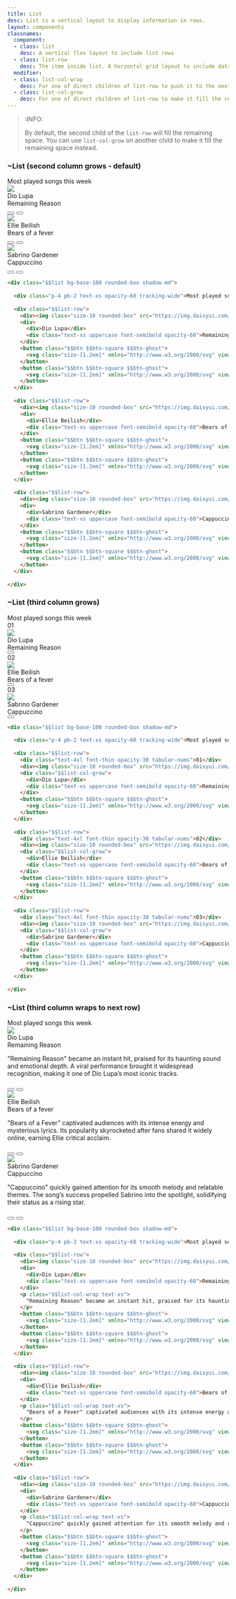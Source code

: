 ```yaml
---
title: List
desc: List is a vertical layout to display information in rows.
layout: components
classnames:
  component:
  - class: list
    desc: A vertical flex layout to include list rows
  - class: list-row
    desc: The itme inside list. A horzontal grid layout to include data
  modifier:
  - class: list-col-wrap
    desc: For one of direct children of list-row to push it to the next line
  - class: list-col-grow
    desc: For one of direct children of list-row to make it fill the remaining space
---
```


> :INFO:
>
> By default, the second child of the `list-row` will fill the remaining space. You can use `list-col-grow` on another child to make it fill the remaining space instead.

<script>
  import Component from "$components/Component.svelte"
</script>

### ~List (second column grows - default)
<div class="w-full max-w-lg">
  <div class="list bg-base-100 rounded-box shadow-md">
    <div class="p-4 pb-2 text-xs opacity-60 tracking-wide">Most played songs this week</div>
    <div class="list-row">
      <div><img class="size-10 rounded-box" src="https://img.daisyui.com/images/profile/demo/1@94.webp"/></div>
      <div>
        <div>Dio Lupa</div>
        <div class="text-xs uppercase font-semibold opacity-60">Remaining Reason</div>
      </div>
      <button class="btn btn-square btn-ghost">
        <svg class="size-[1.2em]" xmlns="http://www.w3.org/2000/svg" viewBox="0 0 24 24"><g stroke-linejoin="round" stroke-linecap="round" stroke-width="2" fill="none" stroke="currentColor"><path d="M6 3L20 12 6 21 6 3z"></path></g></svg>
      </button>
      <button class="btn btn-square btn-ghost">
        <svg class="size-[1.2em]" xmlns="http://www.w3.org/2000/svg" viewBox="0 0 24 24"><g stroke-linejoin="round" stroke-linecap="round" stroke-width="2" fill="none" stroke="currentColor"><path d="M19 14c1.49-1.46 3-3.21 3-5.5A5.5 5.5 0 0 0 16.5 3c-1.76 0-3 .5-4.5 2-1.5-1.5-2.74-2-4.5-2A5.5 5.5 0 0 0 2 8.5c0 2.3 1.5 4.05 3 5.5l7 7Z"></path></g></svg>
      </button>
    </div>
    <div class="list-row">
      <div><img class="size-10 rounded-box" src="https://img.daisyui.com/images/profile/demo/4@94.webp"/></div>
      <div>
        <div>Ellie Beilish</div>
        <div class="text-xs uppercase font-semibold opacity-60">Bears of a fever</div>
      </div>
      <button class="btn btn-square btn-ghost">
        <svg class="size-[1.2em]" xmlns="http://www.w3.org/2000/svg" viewBox="0 0 24 24"><g stroke-linejoin="round" stroke-linecap="round" stroke-width="2" fill="none" stroke="currentColor"><path d="M6 3L20 12 6 21 6 3z"></path></g></svg>
      </button>
      <button class="btn btn-square btn-ghost">
        <svg class="size-[1.2em]" xmlns="http://www.w3.org/2000/svg" viewBox="0 0 24 24"><g stroke-linejoin="round" stroke-linecap="round" stroke-width="2" fill="none" stroke="currentColor"><path d="M19 14c1.49-1.46 3-3.21 3-5.5A5.5 5.5 0 0 0 16.5 3c-1.76 0-3 .5-4.5 2-1.5-1.5-2.74-2-4.5-2A5.5 5.5 0 0 0 2 8.5c0 2.3 1.5 4.05 3 5.5l7 7Z"></path></g></svg>
      </button>
    </div>
    <div class="list-row">
      <div><img class="size-10 rounded-box" src="https://img.daisyui.com/images/profile/demo/3@94.webp"/></div>
      <div>
        <div>Sabrino Gardener</div>
        <div class="text-xs uppercase font-semibold opacity-60">Cappuccino</div>
      </div>
      <button class="btn btn-square btn-ghost">
        <svg class="size-[1.2em]" xmlns="http://www.w3.org/2000/svg" viewBox="0 0 24 24"><g stroke-linejoin="round" stroke-linecap="round" stroke-width="2" fill="none" stroke="currentColor"><path d="M6 3L20 12 6 21 6 3z"></path></g></svg>
      </button>
      <button class="btn btn-square btn-ghost">
        <svg class="size-[1.2em]" xmlns="http://www.w3.org/2000/svg" viewBox="0 0 24 24"><g stroke-linejoin="round" stroke-linecap="round" stroke-width="2" fill="none" stroke="currentColor"><path d="M19 14c1.49-1.46 3-3.21 3-5.5A5.5 5.5 0 0 0 16.5 3c-1.76 0-3 .5-4.5 2-1.5-1.5-2.74-2-4.5-2A5.5 5.5 0 0 0 2 8.5c0 2.3 1.5 4.05 3 5.5l7 7Z"></path></g></svg>
      </button>
    </div>
  </div>
</div>

```html
<div class="$$list bg-base-100 rounded-box shadow-md">
  
  <div class="p-4 pb-2 text-xs opacity-60 tracking-wide">Most played songs this week</div>
  
  <div class="$$list-row">
    <div><img class="size-10 rounded-box" src="https://img.daisyui.com/images/profile/demo/1@94.webp"/></div>
    <div>
      <div>Dio Lupa</div>
      <div class="text-xs uppercase font-semibold opacity-60">Remaining Reason</div>
    </div>
    <button class="$$btn $$btn-square $$btn-ghost">
      <svg class="size-[1.2em]" xmlns="http://www.w3.org/2000/svg" viewBox="0 0 24 24"><g stroke-linejoin="round" stroke-linecap="round" stroke-width="2" fill="none" stroke="currentColor"><path d="M6 3L20 12 6 21 6 3z"></path></g></svg>
    </button>
    <button class="$$btn $$btn-square $$btn-ghost">
      <svg class="size-[1.2em]" xmlns="http://www.w3.org/2000/svg" viewBox="0 0 24 24"><g stroke-linejoin="round" stroke-linecap="round" stroke-width="2" fill="none" stroke="currentColor"><path d="M19 14c1.49-1.46 3-3.21 3-5.5A5.5 5.5 0 0 0 16.5 3c-1.76 0-3 .5-4.5 2-1.5-1.5-2.74-2-4.5-2A5.5 5.5 0 0 0 2 8.5c0 2.3 1.5 4.05 3 5.5l7 7Z"></path></g></svg>
    </button>
  </div>
  
  <div class="$$list-row">
    <div><img class="size-10 rounded-box" src="https://img.daisyui.com/images/profile/demo/4@94.webp"/></div>
    <div>
      <div>Ellie Beilish</div>
      <div class="text-xs uppercase font-semibold opacity-60">Bears of a fever</div>
    </div>
    <button class="$$btn $$btn-square $$btn-ghost">
      <svg class="size-[1.2em]" xmlns="http://www.w3.org/2000/svg" viewBox="0 0 24 24"><g stroke-linejoin="round" stroke-linecap="round" stroke-width="2" fill="none" stroke="currentColor"><path d="M6 3L20 12 6 21 6 3z"></path></g></svg>
    </button>
    <button class="$$btn $$btn-square $$btn-ghost">
      <svg class="size-[1.2em]" xmlns="http://www.w3.org/2000/svg" viewBox="0 0 24 24"><g stroke-linejoin="round" stroke-linecap="round" stroke-width="2" fill="none" stroke="currentColor"><path d="M19 14c1.49-1.46 3-3.21 3-5.5A5.5 5.5 0 0 0 16.5 3c-1.76 0-3 .5-4.5 2-1.5-1.5-2.74-2-4.5-2A5.5 5.5 0 0 0 2 8.5c0 2.3 1.5 4.05 3 5.5l7 7Z"></path></g></svg>
    </button>
  </div>
  
  <div class="$$list-row">
    <div><img class="size-10 rounded-box" src="https://img.daisyui.com/images/profile/demo/3@94.webp"/></div>
    <div>
      <div>Sabrino Gardener</div>
      <div class="text-xs uppercase font-semibold opacity-60">Cappuccino</div>
    </div>
    <button class="$$btn $$btn-square $$btn-ghost">
      <svg class="size-[1.2em]" xmlns="http://www.w3.org/2000/svg" viewBox="0 0 24 24"><g stroke-linejoin="round" stroke-linecap="round" stroke-width="2" fill="none" stroke="currentColor"><path d="M6 3L20 12 6 21 6 3z"></path></g></svg>
    </button>
    <button class="$$btn $$btn-square $$btn-ghost">
      <svg class="size-[1.2em]" xmlns="http://www.w3.org/2000/svg" viewBox="0 0 24 24"><g stroke-linejoin="round" stroke-linecap="round" stroke-width="2" fill="none" stroke="currentColor"><path d="M19 14c1.49-1.46 3-3.21 3-5.5A5.5 5.5 0 0 0 16.5 3c-1.76 0-3 .5-4.5 2-1.5-1.5-2.74-2-4.5-2A5.5 5.5 0 0 0 2 8.5c0 2.3 1.5 4.05 3 5.5l7 7Z"></path></g></svg>
    </button>
  </div>
  
</div>
```


### ~List (third column grows)
<div class="w-full max-w-lg">
  <div class="list bg-base-100 rounded-box shadow-md">
    <div class="p-4 pb-2 text-xs opacity-60 tracking-wide">Most played songs this week</div>
    <div class="list-row">
      <div class="text-4xl font-thin opacity-30 tabular-nums">01</div>
      <div><img class="size-10 rounded-box" src="https://img.daisyui.com/images/profile/demo/1@94.webp"/></div>
      <div class="list-col-grow">
        <div>Dio Lupa</div>
        <div class="text-xs uppercase font-semibold opacity-60">Remaining Reason</div>
      </div>
      <button class="btn btn-square btn-ghost">
        <svg class="size-[1.2em]" xmlns="http://www.w3.org/2000/svg" viewBox="0 0 24 24"><g stroke-linejoin="round" stroke-linecap="round" stroke-width="2" fill="none" stroke="currentColor"><path d="M6 3L20 12 6 21 6 3z"></path></g></svg>
      </button>
    </div>
    <div class="list-row">
      <div class="text-4xl font-thin opacity-30 tabular-nums">02</div>
      <div><img class="size-10 rounded-box" src="https://img.daisyui.com/images/profile/demo/4@94.webp"/></div>
      <div class="list-col-grow">
        <div>Ellie Beilish</div>
        <div class="text-xs uppercase font-semibold opacity-60">Bears of a fever</div>
      </div>
      <button class="btn btn-square btn-ghost">
        <svg class="size-[1.2em]" xmlns="http://www.w3.org/2000/svg" viewBox="0 0 24 24"><g stroke-linejoin="round" stroke-linecap="round" stroke-width="2" fill="none" stroke="currentColor"><path d="M6 3L20 12 6 21 6 3z"></path></g></svg>
      </button>
    </div>
    <div class="list-row">
      <div class="text-4xl font-thin opacity-30 tabular-nums">03</div>
      <div><img class="size-10 rounded-box" src="https://img.daisyui.com/images/profile/demo/3@94.webp"/></div>
      <div class="list-col-grow">
        <div>Sabrino Gardener</div>
        <div class="text-xs uppercase font-semibold opacity-60">Cappuccino</div>
      </div>
      <button class="btn btn-square btn-ghost">
        <svg class="size-[1.2em]" xmlns="http://www.w3.org/2000/svg" viewBox="0 0 24 24"><g stroke-linejoin="round" stroke-linecap="round" stroke-width="2" fill="none" stroke="currentColor"><path d="M6 3L20 12 6 21 6 3z"></path></g></svg>
      </button>
    </div>
  </div>
</div>

```html
<div class="$$list bg-base-100 rounded-box shadow-md">
  
  <div class="p-4 pb-2 text-xs opacity-60 tracking-wide">Most played songs this week</div>
  
  <div class="$$list-row">
    <div class="text-4xl font-thin opacity-30 tabular-nums">01</div>
    <div><img class="size-10 rounded-box" src="https://img.daisyui.com/images/profile/demo/1@94.webp"/></div>
    <div class="$$list-col-grow">
      <div>Dio Lupa</div>
      <div class="text-xs uppercase font-semibold opacity-60">Remaining Reason</div>
    </div>
    <button class="$$btn $$btn-square $$btn-ghost">
      <svg class="size-[1.2em]" xmlns="http://www.w3.org/2000/svg" viewBox="0 0 24 24"><g stroke-linejoin="round" stroke-linecap="round" stroke-width="2" fill="none" stroke="currentColor"><path d="M6 3L20 12 6 21 6 3z"></path></g></svg>
    </button>
  </div>
  
  <div class="$$list-row">
    <div class="text-4xl font-thin opacity-30 tabular-nums">02</div>
    <div><img class="size-10 rounded-box" src="https://img.daisyui.com/images/profile/demo/4@94.webp"/></div>
    <div class="$$list-col-grow">
      <div>Ellie Beilish</div>
      <div class="text-xs uppercase font-semibold opacity-60">Bears of a fever</div>
    </div>
    <button class="$$btn $$btn-square $$btn-ghost">
      <svg class="size-[1.2em]" xmlns="http://www.w3.org/2000/svg" viewBox="0 0 24 24"><g stroke-linejoin="round" stroke-linecap="round" stroke-width="2" fill="none" stroke="currentColor"><path d="M6 3L20 12 6 21 6 3z"></path></g></svg>
    </button>
  </div>
  
  <div class="$$list-row">
    <div class="text-4xl font-thin opacity-30 tabular-nums">03</div>
    <div><img class="size-10 rounded-box" src="https://img.daisyui.com/images/profile/demo/3@94.webp"/></div>
    <div class="$$list-col-grow">
      <div>Sabrino Gardener</div>
      <div class="text-xs uppercase font-semibold opacity-60">Cappuccino</div>
    </div>
    <button class="$$btn $$btn-square $$btn-ghost">
      <svg class="size-[1.2em]" xmlns="http://www.w3.org/2000/svg" viewBox="0 0 24 24"><g stroke-linejoin="round" stroke-linecap="round" stroke-width="2" fill="none" stroke="currentColor"><path d="M6 3L20 12 6 21 6 3z"></path></g></svg>
    </button>
  </div>
  
</div>
```

### ~List (third column wraps to next row)
<div class="w-full max-w-lg">
  <div class="list bg-base-100 rounded-box shadow-md">
    <div class="p-4 pb-2 text-xs opacity-60 tracking-wide">Most played songs this week</div>
    <div class="list-row">
      <div><img class="size-10 rounded-box" src="https://img.daisyui.com/images/profile/demo/1@94.webp"/></div>
      <div>
        <div>Dio Lupa</div>
        <div class="text-xs uppercase font-semibold opacity-60">Remaining Reason</div>
      </div>
      <p class="list-col-wrap text-xs">
      "Remaining Reason" became an instant hit, praised for its haunting sound and emotional depth. A viral performance brought it widespread recognition, making it one of Dio Lupa’s most iconic tracks.
      </p>
      <button class="btn btn-square btn-ghost">
        <svg class="size-[1.2em]" xmlns="http://www.w3.org/2000/svg" viewBox="0 0 24 24"><g stroke-linejoin="round" stroke-linecap="round" stroke-width="2" fill="none" stroke="currentColor"><path d="M6 3L20 12 6 21 6 3z"></path></g></svg>
      </button>
      <button class="btn btn-square btn-ghost">
        <svg class="size-[1.2em]" xmlns="http://www.w3.org/2000/svg" viewBox="0 0 24 24"><g stroke-linejoin="round" stroke-linecap="round" stroke-width="2" fill="none" stroke="currentColor"><path d="M19 14c1.49-1.46 3-3.21 3-5.5A5.5 5.5 0 0 0 16.5 3c-1.76 0-3 .5-4.5 2-1.5-1.5-2.74-2-4.5-2A5.5 5.5 0 0 0 2 8.5c0 2.3 1.5 4.05 3 5.5l7 7Z"></path></g></svg>
      </button>
    </div>
    <div class="list-row">
      <div><img class="size-10 rounded-box" src="https://img.daisyui.com/images/profile/demo/4@94.webp"/></div>
      <div>
        <div>Ellie Beilish</div>
        <div class="text-xs uppercase font-semibold opacity-60">Bears of a fever</div>
      </div>
      <p class="list-col-wrap text-xs">
      "Bears of a Fever" captivated audiences with its intense energy and mysterious lyrics. Its popularity skyrocketed after fans shared it widely online, earning Ellie critical acclaim.
      </p>
      <button class="btn btn-square btn-ghost">
        <svg class="size-[1.2em]" xmlns="http://www.w3.org/2000/svg" viewBox="0 0 24 24"><g stroke-linejoin="round" stroke-linecap="round" stroke-width="2" fill="none" stroke="currentColor"><path d="M6 3L20 12 6 21 6 3z"></path></g></svg>
      </button>
      <button class="btn btn-square btn-ghost">
        <svg class="size-[1.2em]" xmlns="http://www.w3.org/2000/svg" viewBox="0 0 24 24"><g stroke-linejoin="round" stroke-linecap="round" stroke-width="2" fill="none" stroke="currentColor"><path d="M19 14c1.49-1.46 3-3.21 3-5.5A5.5 5.5 0 0 0 16.5 3c-1.76 0-3 .5-4.5 2-1.5-1.5-2.74-2-4.5-2A5.5 5.5 0 0 0 2 8.5c0 2.3 1.5 4.05 3 5.5l7 7Z"></path></g></svg>
      </button>
    </div>
    <div class="list-row">
      <div><img class="size-10 rounded-box" src="https://img.daisyui.com/images/profile/demo/3@94.webp"/></div>
      <div>
        <div>Sabrino Gardener</div>
        <div class="text-xs uppercase font-semibold opacity-60">Cappuccino</div>
      </div>
      <p class="list-col-wrap text-xs">
      "Cappuccino" quickly gained attention for its smooth melody and relatable themes. The song’s success propelled Sabrino into the spotlight, solidifying their status as a rising star.
      </p>
      <button class="btn btn-square btn-ghost">
        <svg class="size-[1.2em]" xmlns="http://www.w3.org/2000/svg" viewBox="0 0 24 24"><g stroke-linejoin="round" stroke-linecap="round" stroke-width="2" fill="none" stroke="currentColor"><path d="M6 3L20 12 6 21 6 3z"></path></g></svg>
      </button>
      <button class="btn btn-square btn-ghost">
        <svg class="size-[1.2em]" xmlns="http://www.w3.org/2000/svg" viewBox="0 0 24 24"><g stroke-linejoin="round" stroke-linecap="round" stroke-width="2" fill="none" stroke="currentColor"><path d="M19 14c1.49-1.46 3-3.21 3-5.5A5.5 5.5 0 0 0 16.5 3c-1.76 0-3 .5-4.5 2-1.5-1.5-2.74-2-4.5-2A5.5 5.5 0 0 0 2 8.5c0 2.3 1.5 4.05 3 5.5l7 7Z"></path></g></svg>
      </button>
    </div>
  </div>
</div>

```html
<div class="$$list bg-base-100 rounded-box shadow-md">
  
  <div class="p-4 pb-2 text-xs opacity-60 tracking-wide">Most played songs this week</div>
  
  <div class="$$list-row">
    <div><img class="size-10 rounded-box" src="https://img.daisyui.com/images/profile/demo/1@94.webp"/></div>
    <div>
      <div>Dio Lupa</div>
      <div class="text-xs uppercase font-semibold opacity-60">Remaining Reason</div>
    </div>
    <p class="$$list-col-wrap text-xs">
      "Remaining Reason" became an instant hit, praised for its haunting sound and emotional depth. A viral performance brought it widespread recognition, making it one of Dio Lupa’s most iconic tracks.
    </p>
    <button class="$$btn $$btn-square $$btn-ghost">
      <svg class="size-[1.2em]" xmlns="http://www.w3.org/2000/svg" viewBox="0 0 24 24"><g stroke-linejoin="round" stroke-linecap="round" stroke-width="2" fill="none" stroke="currentColor"><path d="M6 3L20 12 6 21 6 3z"></path></g></svg>
    </button>
    <button class="$$btn $$btn-square $$btn-ghost">
      <svg class="size-[1.2em]" xmlns="http://www.w3.org/2000/svg" viewBox="0 0 24 24"><g stroke-linejoin="round" stroke-linecap="round" stroke-width="2" fill="none" stroke="currentColor"><path d="M19 14c1.49-1.46 3-3.21 3-5.5A5.5 5.5 0 0 0 16.5 3c-1.76 0-3 .5-4.5 2-1.5-1.5-2.74-2-4.5-2A5.5 5.5 0 0 0 2 8.5c0 2.3 1.5 4.05 3 5.5l7 7Z"></path></g></svg>
    </button>
  </div>
  
  <div class="$$list-row">
    <div><img class="size-10 rounded-box" src="https://img.daisyui.com/images/profile/demo/4@94.webp"/></div>
    <div>
      <div>Ellie Beilish</div>
      <div class="text-xs uppercase font-semibold opacity-60">Bears of a fever</div>
    </div>
    <p class="$$list-col-wrap text-xs">
      "Bears of a Fever" captivated audiences with its intense energy and mysterious lyrics. Its popularity skyrocketed after fans shared it widely online, earning Ellie critical acclaim.
    </p>
    <button class="$$btn $$btn-square $$btn-ghost">
      <svg class="size-[1.2em]" xmlns="http://www.w3.org/2000/svg" viewBox="0 0 24 24"><g stroke-linejoin="round" stroke-linecap="round" stroke-width="2" fill="none" stroke="currentColor"><path d="M6 3L20 12 6 21 6 3z"></path></g></svg>
    </button>
    <button class="$$btn $$btn-square $$btn-ghost">
      <svg class="size-[1.2em]" xmlns="http://www.w3.org/2000/svg" viewBox="0 0 24 24"><g stroke-linejoin="round" stroke-linecap="round" stroke-width="2" fill="none" stroke="currentColor"><path d="M19 14c1.49-1.46 3-3.21 3-5.5A5.5 5.5 0 0 0 16.5 3c-1.76 0-3 .5-4.5 2-1.5-1.5-2.74-2-4.5-2A5.5 5.5 0 0 0 2 8.5c0 2.3 1.5 4.05 3 5.5l7 7Z"></path></g></svg>
    </button>
  </div>
  
  <div class="$$list-row">
    <div><img class="size-10 rounded-box" src="https://img.daisyui.com/images/profile/demo/3@94.webp"/></div>
    <div>
      <div>Sabrino Gardener</div>
      <div class="text-xs uppercase font-semibold opacity-60">Cappuccino</div>
    </div>
    <p class="$$list-col-wrap text-xs">
      "Cappuccino" quickly gained attention for its smooth melody and relatable themes. The song’s success propelled Sabrino into the spotlight, solidifying their status as a rising star.
    </p>
    <button class="$$btn $$btn-square $$btn-ghost">
      <svg class="size-[1.2em]" xmlns="http://www.w3.org/2000/svg" viewBox="0 0 24 24"><g stroke-linejoin="round" stroke-linecap="round" stroke-width="2" fill="none" stroke="currentColor"><path d="M6 3L20 12 6 21 6 3z"></path></g></svg>
    </button>
    <button class="$$btn $$btn-square $$btn-ghost">
      <svg class="size-[1.2em]" xmlns="http://www.w3.org/2000/svg" viewBox="0 0 24 24"><g stroke-linejoin="round" stroke-linecap="round" stroke-width="2" fill="none" stroke="currentColor"><path d="M19 14c1.49-1.46 3-3.21 3-5.5A5.5 5.5 0 0 0 16.5 3c-1.76 0-3 .5-4.5 2-1.5-1.5-2.74-2-4.5-2A5.5 5.5 0 0 0 2 8.5c0 2.3 1.5 4.05 3 5.5l7 7Z"></path></g></svg>
    </button>
  </div>
  
</div>
```
